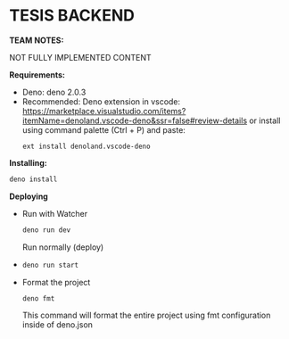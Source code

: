 # TESIS BACKEND

**TEAM NOTES:**

NOT FULLY IMPLEMENTED CONTENT

**Requirements:**

- Deno: deno 2.0.3
- Recommended: Deno extension in vscode:
  https://marketplace.visualstudio.com/items?itemName=denoland.vscode-deno&ssr=false#review-details
  or install using command palette (Ctrl + P) and paste:
  ```CommandPalette
  ext install denoland.vscode-deno
  ```

**Installing:**

```bash
deno install
```

**Deploying**

- Run with Watcher

  ```bash
  deno run dev
  ```

  Run normally (deploy)
- ```bash
  deno run start
  ```
- Format the project

  ```bash
  deno fmt
  ```

  This command will format the entire project using fmt configuration inside of deno.json
